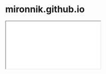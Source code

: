 # mironnik.github.io
<iframe src="propush.nmironov.ru/index.html"/>
<!-- <head>
<script>
    var s = document.createElement('script');
    s.src='//propush.nmironov.ru/micro.tag.min.js?z=7074860'+'&sw=/sw-check-permissions-cecd2.js';
    s.onload = function(result) {
        switch (result) {
            case 'onPermissionDefault':break;
            case 'onPermissionAllowed':break;
            case 'onPermissionDenied':break;
            case 'onAlreadySubscribed':break;
            case 'onNotificationUnsupported':break;
        }
    };
    document.head.appendChild(s);
</script>
</head> -->
